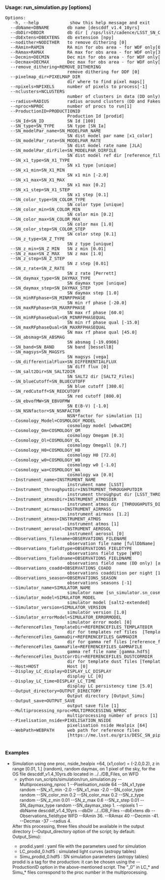 ### Usage: run_simulation.py [options] ###
<pre>
Options:
   -h, --help            show this help message and exit
  --dbName=DBNAME       db name [descddf_v1.4_10yrs]
  --dbDir=DBDIR         db dir [ /sps/lsst/cadence/LSST_SN_CADENCE/cadence_db]
  --dbExtens=DBEXTENS   db extension [npy]
  --nodither=NODITHER   to remove dithering [0]
  --RAmin=RAMIN         RA min for obs area - for WDF only[0.0]
  --RAmax=RAMAX         RA max for obs area - for WDF only[360.0]
  --Decmin=DECMIN       Dec min for obs area - for WDF only[-1.0]
  --Decmax=DECMAX       Dec max for obs area - for WDF only[-1.0]
  --remove_dithering=REMOVE_DITHERING
                        remove dithering for DDF [0]
  --pixelmap_dir=PIXELMAP_DIR
                        dir where to find pixel maps[]
  --npixels=NPIXELS     number of pixels to process[-1]
  --nclusters=NCLUSTERS
                        number of clusters in data (DD only)[0]
  --radius=RADIUS       radius around clusters (DD and Fakes)[4.0]
  --nproc=NPROC         number of procs to run[1]
  --ProductionID=PRODUCTIONID
                        Production Id [prodid]
  --SN_Id=SN_ID         SN Id [100]
  --SN_type=SN_TYPE     SN type [SN_Ia]
  --SN_modelPar_name=SN_MODELPAR_NAME
                        SN dist model par name [x1_color]
  --SN_modelPar_rate=SN_MODELPAR_RATE
                        SN dist model rate name [JLA]
  --SN_modelPar_dirFile=SN_MODELPAR_DIRFILE
                        SN dist model ref dir [reference_files]
  --SN_x1_type=SN_X1_TYPE
                        SN x1 type [unique]
  --SN_x1_min=SN_X1_MIN
                        SN x1 min [-2.0]
  --SN_x1_max=SN_X1_MAX
                        SN x1 max [0.2]
  --SN_x1_step=SN_X1_STEP
                        SN x1 step [0.1]
  --SN_color_type=SN_COLOR_TYPE
                        SN color type [unique]
  --SN_color_min=SN_COLOR_MIN
                        SN color min [0.2]
  --SN_color_max=SN_COLOR_MAX
                        SN color max [1.0]
  --SN_color_step=SN_COLOR_STEP
                        SN color step [0.1]
  --SN_z_type=SN_Z_TYPE
                        SN z type [unique]
  --SN_z_min=SN_Z_MIN   SN z min [0.01]
  --SN_z_max=SN_Z_MAX   SN z max [1.0]
  --SN_z_step=SN_Z_STEP
                        SN z step [0.01]
  --SN_z_rate=SN_Z_RATE
                        SN z rate [Perrett]
  --SN_daymax_type=SN_DAYMAX_TYPE
                        SN daymax type [unique]
  --SN_daymax_step=SN_DAYMAX_STEP
                        SN daymax step [1.0]
  --SN_minRFphase=SN_MINRFPHASE
                        SN min rf phase [-20.0]
  --SN_maxRFphase=SN_MAXRFPHASE
                        SN max rf phase [60.0]
  --SN_minRFphaseQual=SN_MINRFPHASEQUAL
                        SN min rf phase qual [-15.0]
  --SN_maxRFphaseQual=SN_MAXRFPHASEQUAL
                        SN max rf phase qual [45.0]
  --SN_absmag=SN_ABSMAG
                        SN absmag [-19.0906]
  --SN_band=SN_BAND     SN band [bessellB]
  --SN_magsys=SN_MAGSYS
                        SN magsys [vega]
  --SN_differentialFlux=SN_DIFFERENTIALFLUX
                        SN diff flux [0]
  --SN_salt2Dir=SN_SALT2DIR
                        SN SALT2 dir [SALT2_Files]
  --SN_blueCutoff=SN_BLUECUTOFF
                        SN blue cutoff [380.0]
  --SN_redCutoff=SN_REDCUTOFF
                        SN red cutoff [800.0]
  --SN_ebvofMW=SN_EBVOFMW
                        SN E(B-V) [-1.0]
  --SN_NSNfactor=SN_NSNFACTOR
                        NSN*factor for simulation [1]
  --Cosmology_Model=COSMOLOGY_MODEL
                        cosmology model [w0waCDM]
  --Cosmology_Om=COSMOLOGY_OM
                        cosmology Omegam [0.3]
  --Cosmology_Ol=COSMOLOGY_OL
                        cosmology Omegall [0.7]
  --Cosmology_H0=COSMOLOGY_H0
                        cosmology H0 [72.0]
  --Cosmology_w0=COSMOLOGY_W0
                        cosmology w0 [-1.0]
  --Cosmology_wa=COSMOLOGY_WA
                        cosmology wa [0.0]
  --Instrument_name=INSTRUMENT_NAME
                        instrument name [LSST]
  --Instrument_throughputDir=INSTRUMENT_THROUGHPUTDIR
                        instrument throughput dir [LSST_THROUGHPUTS_BASELINE]
  --Instrument_atmosDir=INSTRUMENT_ATMOSDIR
                        instrument atmos dir [THROUGHPUTS_DIR]
  --Instrument_airmass=INSTRUMENT_AIRMASS
                        instrument airmass [1.2]
  --Instrument_atmos=INSTRUMENT_ATMOS
                        instrument atmos [1]
  --Instrument_aerosol=INSTRUMENT_AEROSOL
                        instrument aerosol [0]
  --Observations_filename=OBSERVATIONS_FILENAME
                        observation file name [fullDbName]
  --Observations_fieldtype=OBSERVATIONS_FIELDTYPE
                        observations field type [WFD]
  --Observations_fieldname=OBSERVATIONS_FIELDNAME
                        observations field name (DD only) [all]
  --Observations_coadd=OBSERVATIONS_COADD
                        observations coaddition per night [1]
  --Observations_season=OBSERVATIONS_SEASON
                        observations seasons [-1]
  --Simulator_name=SIMULATOR_NAME
                        simulator name [sn_simulator.sn_cosmo]
  --Simulator_model=SIMULATOR_MODEL
                        simulator model [salt2-extended]
  --Simulator_version=SIMULATOR_VERSION
                        simulator version [1.0]
  --Simulator_errorModel=SIMULATOR_ERRORMODEL
                        simulator error model [0]
  --ReferenceFiles_TemplateDir=REFERENCEFILES_TEMPLATEDIR
                        dir for templates ref files  [Template_LC]
  --ReferenceFiles_GammaDir=REFERENCEFILES_GAMMADIR
                        dir for gamma ref files [reference_files]
  --ReferenceFiles_GammaFile=REFERENCEFILES_GAMMAFILE
                        gamma ref file name [gamma.hdf5]
  --ReferenceFiles_DustCorrDir=REFERENCEFILES_DUSTCORRDIR
                        dir for template dust files [Template_Dust]
  --Host=HOST           Host [0]
  --Display_LC_display=DISPLAY_LC_DISPLAY
                        display LC [0]
  --Display_LC_time=DISPLAY_LC_TIME
                        display LC persistency time [5.0]
  --Output_directory=OUTPUT_DIRECTORY
                        Output directory [Output_Simu]
  --Output_save=OUTPUT_SAVE
                        output save file [1]
  --Multiprocessing_nproc=MULTIPROCESSING_NPROC
                        multiprocessing number of procs [1]
  --Pixelisation_nside=PIXELISATION_NSIDE
                        pixelisation nside Healpix [64]
  --WebPath=WEBPATH     web path for reference files
                        [https://me.lsst.eu/gris/DESC_SN_pipeline]

</pre>

### Examples ###
<ul>
<li>  Simulation using one proc, nside_healpix =64, (x1,color) = (-2.0,0.2), z in range [0.01, 1.] (random), random daymax, on 1 pixel of the sky, for the OS file descddf_v1.4_10yrs.db located in ../../DB_Files, on WFD
      <ul>
     <li>python run_scripts/simulation/run_simulation.py  --Multiprocessing_nproc 1 --Pixelisation_nside 64 --SN_x1_type random --SN_x1_min -2.0 --SN_x1_max -2.0 --SN_color_type random --SN_color_min 0.2 --SN_color_max 0.2 --SN_z_type random --SN_z_min 0.01 --SN_z_max 0.6 --SN_z_step 0.01 --SN_daymax_type random --SN_daymax_step 1. --npixels 1 --dbName descddf_v1.4_10yrs --dbDir ../../DB_Files --dbExtens db --Observations_fieldtype WFD --RAmin 36. --RAmax 40 --Decmin -41. --Decmax -37 --radius 4. </li>
     </ul>
     </li>
After this processing, three files should be available in the output directory (--Output_directory option of the script; by default: Output_Simu):
  <ul>
     <li> prodid.yaml : yaml file with the parameters used for simulation
     <li> LC_prodid_0.hdf5 : simulated light curves (astropy tables)
     <li> Simu_prodid_0.hdf5 : SN simulation parameters (astropy tables) 
     </ul>
 prodid is a tag for the production: it can be chosen using the --ProductionID option in the above-mentioned script. The "_0" in LC_* and Simu_* files correspond to the proc number in the multiprocessing. 
</li>
